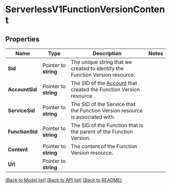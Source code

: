 # ServerlessV1FunctionVersionContent

## Properties

Name | Type | Description | Notes
------------ | ------------- | ------------- | -------------
**Sid** | Pointer to **string** | The unique string that we created to identify the Function Version resource. |
**AccountSid** | Pointer to **string** | The SID of the [Account](https://www.twilio.com/docs/iam/api/account) that created the Function Version resource. |
**ServiceSid** | Pointer to **string** | The SID of the Service that the Function Version resource is associated with. |
**FunctionSid** | Pointer to **string** | The SID of the Function that is the parent of the Function Version. |
**Content** | Pointer to **string** | The content of the Function Version resource. |
**Url** | Pointer to **string** |  |

[[Back to Model list]](../README.md#documentation-for-models) [[Back to API list]](../README.md#documentation-for-api-endpoints) [[Back to README]](../README.md)


